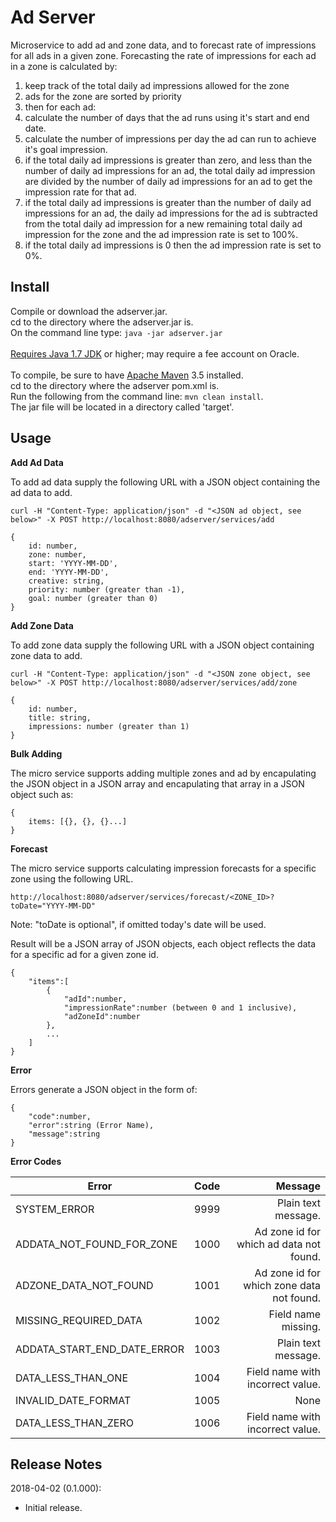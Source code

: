 # Ad Server

Microservice to add ad and zone data, and to forecast rate of impressions for all ads in a given zone. Forecasting the rate of impressions for each ad in a zone is calculated by:

1. keep track of the total daily ad impressions allowed for the zone
2. ads for the zone are sorted by priority
3. then for each ad:
4. calculate the number of days that the ad runs using it's start and end date.
5. calculate the number of impressions per day the ad can run to achieve it's goal impression.
6. if the total daily ad impressions is greater than zero, and less than the number of daily ad impressions for an ad, the total daily ad impression are divided by the number of daily ad impressions for an ad to get the impression rate for that ad.
7. if the total daily ad impressions is greater than the number of daily ad impressions for an ad, the daily ad impressions for the ad is subtracted from the total daily ad impression for a new remaining total daily ad impression for the zone and the ad impression rate is set to 100%.
8. if the total daily ad impressions is 0 then the ad impression rate is set to 0%.

## Install

Compile or download the adserver.jar.<br/>
cd to the directory where the adserver.jar is.<br/>
On the command line type: `java -jar adserver.jar`<br/>
<br/>
[Requires Java 1.7 JDK](http://www.oracle.com/technetwork/java/javase/downloads/java-archive-downloads-javase7-521261.html) or higher; may require a fee account on Oracle.<br/>
<br/>
To compile, be sure to have [Apache Maven](https://maven.apache.org/download.cgi) 3.5 installed.<br/>
cd to the directory where the adserver pom.xml is.<br/>
Run the following from the command line: `mvn clean install`.<br/>
The jar file will be located in a directory called 'target'.<br/>

## Usage

**Add Ad Data**

To add ad data supply the following URL with a JSON object containing the ad data to add. 

`curl -H "Content-Type: application/json" -d "<JSON ad object, see below>" -X POST http://localhost:8080/adserver/services/add`

```
{ 
	id: number, 
	zone: number, 
	start: 'YYYY-MM-DD', 
	end: 'YYYY-MM-DD', 
	creative: string,
	priority: number (greater than -1), 
	goal: number (greater than 0) 
}
```

**Add Zone Data**

To add zone data supply the following URL with a JSON object containing zone data to add.

`curl -H "Content-Type: application/json" -d "<JSON zone object, see below>" -X POST http://localhost:8080/adserver/services/add/zone`

```
{ 
	id: number, 
	title: string, 
	impressions: number (greater than 1) 
}
```

**Bulk Adding**

The micro service supports adding multiple zones and ad by encapulating the JSON object in a JSON array and encapulating that array in a JSON object such as:

```
{ 
	items: [{}, {}, {}...]
}
```

**Forecast** 

The micro service supports calculating impression forecasts for a specific zone using the following URL.

`http://localhost:8080/adserver/services/forecast/<ZONE_ID>?toDate="YYYY-MM-DD"`

Note: "toDate is optional", if omitted today's date will be used.

Result will be a JSON array of JSON objects, each object reflects the data for a specific ad for a given zone id.

```
{
	"items":[
		{
			"adId":number,
			"impressionRate":number (between 0 and 1 inclusive),
			"adZoneId":number
		},
		...
	]
}
```

**Error**

Errors generate a JSON object in the form of:

```
{
	"code":number,
	"error":string (Error Name),
	"message":string
}
```

**Error Codes**

| Error                         | Code   | Message                                     |
| ------------------------------|:------:| -------------------------------------------:|
| SYSTEM_ERROR                  | 9999   | Plain text message.                         |
| ADDATA_NOT_FOUND_FOR_ZONE     | 1000   | Ad zone id for which ad data not found.     |
| ADZONE_DATA_NOT_FOUND         | 1001   | Ad zone id for which zone data not found.   |
| MISSING_REQUIRED_DATA         | 1002   | Field name missing.                         |
| ADDATA_START_END_DATE_ERROR   | 1003   | Plain text message.                         |
| DATA_LESS_THAN_ONE            | 1004   | Field name with incorrect value.            |
| INVALID_DATE_FORMAT           | 1005   | None                                        |
| DATA_LESS_THAN_ZERO           | 1006   | Field name with incorrect value.            |


## Release Notes

2018-04-02 (0.1.000):

* Initial release.
